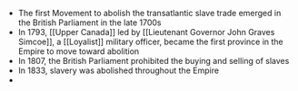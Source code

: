 - The first Movement to abolish the transatlantic slave trade emerged in the British Parliament in the late 1700s
- In 1793, [[Upper Canada]] led by [[Lieutenant Governor John Graves Simcoe]], a [[Loyalist]] military officer, became the first province in the Empire to move toward abolition
- In 1807, the British Parliament prohibited the buying and selling of slaves
- In 1833,  slavery was abolished throughout the Empire
-